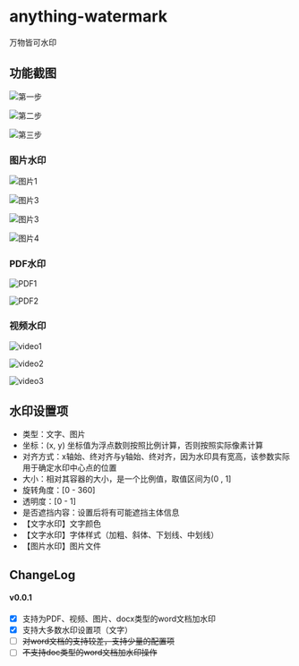 # anything-watermark
万物皆可水印



## 功能截图
![第一步](images/step1.png)

![第二步](images/step2.png)

![第三步](images/step3.png)

### 图片水印

![图片1](images/image1.jpg)

![图片3](images/image2.jpg)

![图片3](images/image3.jpg)

![图片4](images/image4.jpg)


### PDF水印

![PDF1](images/pdf1.png)

![PDF2](images/pdf2.png)

### 视频水印

![video1](images/video1.png)

![video2](images/video2.png)

![video3](images/video3.png)



## 水印设置项
- 类型：文字、图片
- 坐标：(x, y) 坐标值为浮点数则按照比例计算，否则按照实际像素计算
- 对齐方式：x轴始、终对齐与y轴始、终对齐，因为水印具有宽高，该参数实际用于确定水印中心点的位置
- 大小：相对其容器的大小，是一个比例值，取值区间为(0 , 1]
- 旋转角度：[0 - 360]
- 透明度：[0 - 1]
- 是否遮挡内容：设置后将有可能遮挡主体信息
- 【文字水印】文字颜色
- 【文字水印】字体样式（加粗、斜体、下划线、中划线）
- 【图片水印】图片文件


## ChangeLog
#### v0.0.1
- [x] 支持为PDF、视频、图片、docx类型的word文档加水印
- [x] 支持大多数水印设置项（文字）
- [ ] ~~对word文档的支持较差，支持少量的配置项~~
- [ ] ~~不支持doc类型的word文档加水印操作~~